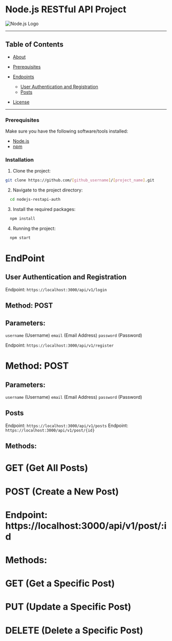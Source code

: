 # Node.js RESTful API Project

![Node.js Logo](https://nodejs.org/static/images/logos/nodejs-new-pantone-black.svg)

---

## Table of Contents

- [About](#about)
- [Prerequisites](#prerequisites)

- [Endpoints](#endpoints)
  - [User Authentication and Registration](#user-authentication-and-registration)
  - [Posts](#posts)

- [License](#license)

---


### Prerequisites

Make sure you have the following software/tools installed:

- [Node.js](https://nodejs.org/)
- [npm](https://www.npmjs.com/)

### Installation

1. Clone the project:

  ```bash
  git clone https://github.com/[github_username]/[project_name].git
  ```

2. Navigate to the project directory:

```bash
  cd nodejs-restapi-auth
  ```
3. Install the required packages:

```bash
  npm install
  ```
4. Running the project:

```bash
  npm start
  ```

# EndPoint

## User Authentication and Registration

Endpoint: `https://localhost:3000/api/v1/login`

## Method:  POST

## Parameters:

`username` (Username)
`email` (Email Address)
`password` (Password)

Endpoint: `https://localhost:3000/api/v1/register`

# Method:  POST

## Parameters:

`username` (Username)
`email` (Email Address)
`password` (Password)

## Posts

Endpoint: `https://localhost:3000/api/v1/posts`
Endpoint: `https://localhost:3000/api/v1/post/{id}`

## Methods:

# GET (Get All Posts)
# POST (Create a New Post)
# Endpoint: https://localhost:3000/api/v1/post/:id

# Methods:

# GET (Get a Specific Post)
# PUT (Update a Specific Post)
# DELETE (Delete a Specific Post)

